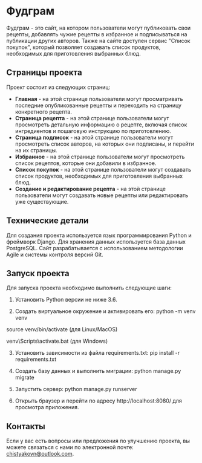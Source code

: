# Фудграм

Фудграм - это сайт, на котором пользователи могут публиковать свои рецепты, добавлять чужие рецепты в избранное и подписываться на публикации других авторов. Также на сайте доступен сервис "Список покупок", который позволяет создавать список продуктов, необходимых для приготовления выбранных блюд.

## Страницы проекта

Проект состоит из следующих страниц:

- **Главная** - на этой странице пользователи могут просматривать последние опубликованные рецепты и переходить на страницу конкретного рецепта.
- **Страница рецепта** - на этой странице пользователи могут просмотреть детальную информацию о рецепте, включая список ингредиентов и пошаговую инструкцию по приготовлению.
- **Страница подписок** - на этой странице пользователи могут просмотреть список авторов, на которых они подписаны, и перейти на их страницы.
- **Избранное** - на этой странице пользователи могут просмотреть список рецептов, которые они добавили в избранное.
- **Список покупок** - на этой странице пользователи могут создавать список продуктов, необходимых для приготовления выбранных блюд.
- **Создание и редактирование рецепта** - на этой странице пользователи могут создавать новые рецепты или редактировать уже существующие.

## Технические детали

Для создания проекта используется язык программирования Python и фреймворк Django. Для хранения данных используется база данных PostgreSQL. Сайт разрабатывается с использованием методологии Agile и системы контроля версий Git.

## Запуск проекта

Для запуска проекта необходимо выполнить следующие шаги:

1. Установить Python версии не ниже 3.6.

2. Создать виртуальное окружение и активировать его: python -m venv venv

source venv/bin/activate (для Linux/MacOS)

venv\Scripts\activate.bat (для Windows)
    
3. Установить зависимости из файла requirements.txt: pip install -r requirements.txt
    
4. Создать базу данных и выполнить миграции: python manage.py migrate
    
5. Запустить сервер: python manage.py runserver
    
6. Открыть браузер и перейти по адресу http://localhost:8080/ для просмотра приложения.

## Контакты

Если у вас есть вопросы или предложения по улучшению проекта, вы можете связаться с нами по электронной почте: chistyakovn@outlook.com.